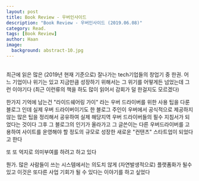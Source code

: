```yaml
---
layout: post
title: Book Review - 우버인사이드
description: "Book Review - 우버인사이드 (2019.06.08)" 
category: Read.
tags: [Book Review]
author: Haan
image:
  background: abstract-10.jpg
---
```

<br/>
최근에 읽은 
많은 (2019년 현재 기준으로) 잘나가는 tech기업들의 창업기 중 한권.
어느 기업이나 위기는 있고 지금만큼 성장하기 위해서는 그 위기를 어떻게든 넘었는데 그런 이야기다
(최근 이런류의 책을 하도 많이 읽어서 감회가 덜 한걸지도 모르겠다)

한가지 기억에 남는건 
"라이드쉐어링 가이" 라는 우버 드라이버를 위한 사용 팁을 다룬 블로그 인데
실제 우버 드라이버이기도 한 블로그 주인이 우버에서 공식적으로 제공하지 않는 많은 팁을 정리해서 공유하여 실제 해당지역 우버 드라이버들의 필수 지침서가 되었다는 것이다 
그후 그 블로그의 인기가 올라가고 그 글쓴이는 다른 우버드라이버를 고용하여 사이트를 운영해야 할 정도의 규모로 성장한  새로운 "컨탠츠" 스타트업이 되었다고 한다

또
또
억지로 의미부여를 하려고 하고 있다

뭔가.
많은 사람들이 쓰는 시스템에서는 의도치 않게 (자연발생적으로) 플랫폼화가 될수 있고 이것은 또다른 사업 기회가 될 수 있다는 이야기를 하고 싶었다

